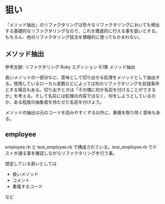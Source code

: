 狙い
====

「メソッド抽出」のリファクタリングは色々なリファクタリングにおいても頻出する基礎的なリファクタリングなので、これを徹底的に行える事を狙いとする。もちろん、他のリファクタリング技法を積極的に使ってもかまわない。

メソッド抽出
------------

参考文献: リファクタリング Ruby エディション 6.1章 メソッド抽出

長いメソッドの一部分など、意味として切り出せる処理をメソッドとして抽出する。使用しているローカル変数などによっては別のリファクタリングを前提条件とする場合もある。切り出すときは「その塊に何か名前を付けることができるか」を考える。そして名前には処理の内容ではなく、何をしようとしているのか、ある程度の抽象度を持たせた名前を付けよう。

メソッドの抽出は元のコードを読みやすくする以外に、重複を取り除く意味もある。

employee
--------

employee.rb と test_employee.rb で構成されている。test_employee.rb でテストが通る事を確認しながらリファクタリングを行う事。

想定している臭いとしては

* 長いメソッド
* コメント
* 重複するコード

など


